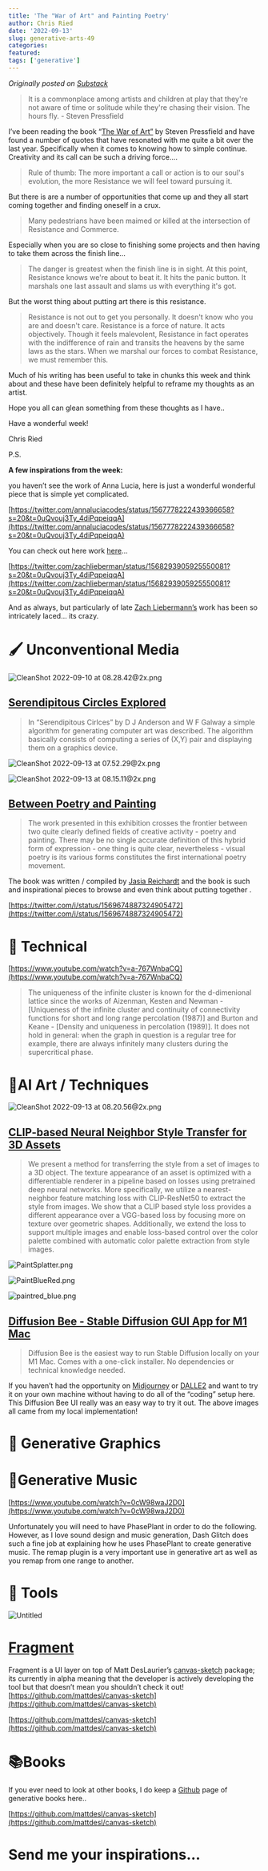 ```yaml
---
title: 'The "War of Art" and Painting Poetry'
author: Chris Ried
date: '2022-09-13'
slug: generative-arts-49
categories: 
featured: 
tags: ['generative']
---
```


_Originally posted on [Substack](https://generative.substack.com/p/the-war-of-art-and-painting-poetry)_

> It is a commonplace among artists and children at play that they're not aware of time or solitude while they're chasing their vision. The hours fly. - Steven Pressfield
> 

I’ve been  reading the book “[The War of Art”](https://stevenpressfield.com/books/the-war-of-art/) by Steven Pressfield and have found a number of quotes that have resonated with me quite a bit over the last year. Specifically when it comes to knowing how to simple continue. Creativity and its call can be such a driving force…. 

> Rule of thumb: The more important a call or action is to our soul's evolution, the more Resistance we will feel toward pursuing it.
> 

But there is are a number of opportunities that come up and they all start coming together and finding oneself in a crux. 

> Many pedestrians have been maimed or killed at the intersection of Resistance and Commerce.
> 

Especially when you are so close to finishing some projects and then having to take them across the finish line… 

> The danger is greatest when the finish line is in sight. At this point, Resistance knows we're about to beat it. It hits the panic button. It marshals one last assault and slams us with everything it's got.
> 

But the worst thing about putting art there is this resistance. 

> Resistance is not out to get you personally. It doesn't know who you are and doesn't care. Resistance is a force of nature. It acts objectively. Though it feels malevolent, Resistance in fact operates with the indifference of rain and transits the heavens by the same laws as the stars. When we marshal our forces to combat Resistance, we must remember this.
> 

Much of his writing has been useful to take in chunks this week and think about and these have been definitely helpful to reframe my thoughts as an artist. 

Hope you all can glean something from these thoughts as I have.. 

Have a wonderful week! 

Chris Ried 

P.S. 

**A few inspirations from the week:** 

 you haven’t see the work of Anna Lucia, here is just a wonderful wonderful piece that is simple yet complicated. 

[https://twitter.com/annaluciacodes/status/1567778222439366658?s=20&t=0uQvouj3Ty_4diPqpeiqqA](https://twitter.com/annaluciacodes/status/1567778222439366658?s=20&t=0uQvouj3Ty_4diPqpeiqqA)

You can check out here work [here](https://y.at/%F0%9F%8E%B2%F0%9F%96%BC%F0%9F%92%BE%F0%9F%90%89)… 

[https://twitter.com/zachlieberman/status/1568293905925550081?s=20&t=0uQvouj3Ty_4diPqpeiqqA](https://twitter.com/zachlieberman/status/1568293905925550081?s=20&t=0uQvouj3Ty_4diPqpeiqqA)

And as always, but particularly of late [Zach Liebermann’s](https://twitter.com/zachlieberman) work has been so intricately laced… its crazy. 

# 🖌️ Unconventional Media

![CleanShot 2022-09-10 at 08.28.42@2x.png](https://s3-us-west-2.amazonaws.com/secure.notion-static.com/5c8def10-5ade-40a0-9d28-39d1d0be6169/CleanShot_2022-09-10_at_08.28.422x.png)

[]()

## [Serendipitous Circles Explored](https://archive.org/details/BYTE_Vol_03-04_1978-04_Robot_Simulation/page/n179/mode/2up)

> In “Serendipitous Cirlces” by D J Anderson and W F Galway a simple algorithm for generating computer art was described. The algorithm basically consists of computing a series of (X,Y) pair and displaying them on a graphics device.
> 

![CleanShot 2022-09-13 at 07.52.29@2x.png](https://s3-us-west-2.amazonaws.com/secure.notion-static.com/78f0f236-922c-4a46-aaa6-516b6ec22ce9/CleanShot_2022-09-13_at_07.52.292x.png)

![CleanShot 2022-09-13 at 08.15.11@2x.png](https://s3-us-west-2.amazonaws.com/secure.notion-static.com/429beaff-b570-4572-bcc1-632332bb3810/CleanShot_2022-09-13_at_08.15.112x.png)

## [Between Poetry and Painting](https://archive.org/details/xfoml0003/page/n11/mode/2up)

> The work presented in this exhibition crosses the frontier between two quite clearly defined fields of creative activity - poetry and painting. There may be no single accurate definition of this hybrid form of expression - one thing is quite clear, nevertheless - visual poetry is its various forms constitutes the first international poetry movement.
> 

The book was written / compiled by [Jasia Reichardt](https://archive.org/search.php?query=creator%3A%22Jasia+Reichardt%22) and the book is such and inspirational pieces to browse and even think about putting together . 

[https://twitter.com/i/status/1569674887324905472](https://twitter.com/i/status/1569674887324905472)

# 📰 Technical

[https://www.youtube.com/watch?v=a-767WnbaCQ](https://www.youtube.com/watch?v=a-767WnbaCQ)

> The uniqueness of the infinite cluster is known for the d-dimenional lattice since the works of Aizenman, Kesten and Newman - [Uniqueness of the infinite cluster and continuity of connectivity functions for short and long range percolation (1987)] and Burton and Keane - [Density and uniqueness in percolation (1989)]. It does not hold in general: when the graph in question is a regular tree for example, there are always infinitely many clusters during the supercritical phase.
> 

# 🤖AI Art / Techniques

![CleanShot 2022-09-13 at 08.20.56@2x.png](https://s3-us-west-2.amazonaws.com/secure.notion-static.com/ee9b311e-af78-4543-9fd1-5a0a052ada82/CleanShot_2022-09-13_at_08.20.562x.png)

## [CLIP-based Neural Neighbor Style Transfer for 3D Assets](https://arxiv.org/pdf/2208.04370.pdf)

> We present a method for transferring the style from a set of images to a 3D object. The texture appearance of an asset is optimized with a differentiable renderer in a pipeline based on losses using pretrained deep neural networks. More specifically, we utilize a nearest-neighbor feature matching loss with CLIP-ResNet50 to extract the style from images. We show that a CLIP based style loss provides a different appearance over a VGG-based loss by focusing more on texture over geometric shapes. Additionally, we extend the loss to support multiple images and enable loss-based control over the color palette combined with
automatic color palette extraction from style images.
> 

![PaintSplatter.png](https://s3-us-west-2.amazonaws.com/secure.notion-static.com/d071a532-37e8-43d0-8c11-937dec1e9ce5/PaintSplatter.png)

![PaintBlueRed.png](https://s3-us-west-2.amazonaws.com/secure.notion-static.com/e6f8765e-ec27-46c1-a5a2-9bb4b6a2aafe/PaintBlueRed.png)

![paintred_blue.png](https://s3-us-west-2.amazonaws.com/secure.notion-static.com/43989eee-b3ee-422d-83fe-552f74e6f82b/paintred_blue.png)

## ****[Diffusion Bee - Stable Diffusion GUI App for M1 Mac](https://github.com/divamgupta/diffusionbee-stable-diffusion-ui)****

> Diffusion Bee is the easiest way to run Stable Diffusion locally on your M1 Mac. Comes with a one-click installer. No dependencies or technical knowledge needed.
> 

If you haven’t had the opportunity on [Midjourney](https://www.midjourney.com/auth/signin/?callbackUrl=%2Fapp%2F) or [DALLE2](https://openai.com/dall-e-2/) and want to try it on your own machine without having to do all of the “coding” setup here. This Diffusion Bee UI really was an easy way to try it out. The above images all came from my local implementation! 

# 📸 Generative Graphics

# 🎼Generative Music

[https://www.youtube.com/watch?v=0cW98waJ2D0](https://www.youtube.com/watch?v=0cW98waJ2D0)

Unfortunately you will need to have PhasePlant in order to do the following. However, as I love sound design and music generation, Dash Glitch does such a fine job at explaining how he uses PhasePlant to create generative music. The remap plugin is a very important use in generative art as well as you remap from one range to another. 

# 🚤 Tools

![Untitled](https://s3-us-west-2.amazonaws.com/secure.notion-static.com/db7576eb-e8a3-4150-9c51-29b54a022638/Untitled.png)

# [Fragment](https://github.com/raphaelameaume/fragment)

Fragment is a UI layer on top of Matt DesLaurier’s [canvas-sketch](https://github.com/mattdesl/canvas-sketch) package; its currently in alpha meaning that the developer is actively developing the tool but that doesn’t mean you shouldn’t check it out!  [https://github.com/mattdesl/canvas-sketch](https://github.com/mattdesl/canvas-sketch)

[https://github.com/mattdesl/canvas-sketch](https://github.com/mattdesl/canvas-sketch)

# 📚Books

If you ever need to look at other books, I do keep a [Github](https://github.com/cdr6934/awesome-generative-books) page of generative books here..

[https://github.com/mattdesl/canvas-sketch](https://github.com/mattdesl/canvas-sketch)

# Send me your inspirations...